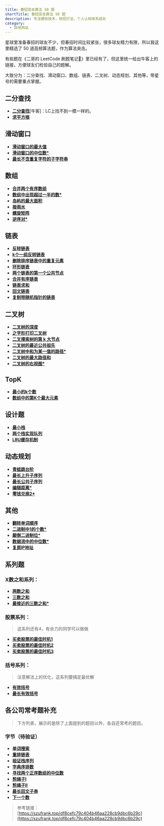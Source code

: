 ```yaml
---
title: 春招突击算法 50 题
shortTitle: 春招突击算法 50 题
description: 专注硬核技术，校招打法，个人认知体系成长
category:
  - 其他网站
---
```




星球里准备春招的球友不少，但春招时间比较紧张，很多球友精力有限，所以我这里精选了 50 道高频算法题，作为算法突击。

有些题在《二哥的 LeetCode 刷题笔记📒》里已经有了，但这里统一给出牛客上的链接，方便球友们检验自己的题解。

大致分为：二分查找、滑动窗口、数组、链表、二叉树、动态规划、其他等，带星号的需要重点掌握。

## 二分查找

*   [**二分查找**](https://www.nowcoder.com/practice/7bc4a1c7c371425d9faa9d1b511fe193?tpId=190&&tqId=35227&rp=1&ru=/ta/job-code-high-rd&qru=/ta/job-code-high-rd/question-ranking)\[牛客\]：LC上找不到一模一样的。
*   [**求平方根**](https://leetcode-cn.com/problems/sqrtx/)

## 滑动窗口

*   [**滑动窗口的最大值**](https://leetcode-cn.com/problems/hua-dong-chuang-kou-de-zui-da-zhi-lcof/)
*   [**滑动窗口的中位数\***](https://leetcode-cn.com/problems/sliding-window-median/)
*   [**最长不含重复字符的子字符串**](https://leetcode-cn.com/problems/zui-chang-bu-han-zhong-fu-zi-fu-de-zi-zi-fu-chuan-lcof/)

## 数组

*   [**合并两个有序数组**](https://leetcode-cn.com/problems/merge-sorted-array/)
*   [**数组中出现超过一半的数\***](https://leetcode-cn.com/problems/shu-zu-zhong-chu-xian-ci-shu-chao-guo-yi-ban-de-shu-zi-lcof/)
*   [**岛屿的最大面积**](https://leetcode-cn.com/problems/max-area-of-island/)
*   [**接雨水**](https://leetcode-cn.com/problems/trapping-rain-water/)
*   [**螺旋矩阵**](https://leetcode-cn.com/problems/spiral-matrix/)
*   [**逆序对\***](https://leetcode-cn.com/problems/shu-zu-zhong-de-ni-xu-dui-lcof/)

## 链表

*   [**反转链表**](https://leetcode-cn.com/problems/reverse-linked-list/)
*   [**k个一组反转链表**](https://leetcode-cn.com/problems/reverse-nodes-in-k-group/)
*   [**删除排序链表中的重复元素**](https://leetcode-cn.com/problems/remove-duplicates-from-sorted-list/)
*   [**环形链表**](https://leetcode-cn.com/problems/linked-list-cycle/)
*   [**两个链表的第一个公共节点**](https://leetcode-cn.com/problems/liang-ge-lian-biao-de-di-yi-ge-gong-gong-jie-dian-lcof/)
*   [**合并有序链表**](https://leetcode-cn.com/problems/he-bing-liang-ge-pai-xu-de-lian-biao-lcof/)
*   [**链表求和**](https://leetcode-cn.com/problems/sum-lists-lcci/)
*   [**回文链表**](https://leetcode-cn.com/problems/palindrome-linked-list/)
*   [**复制带随机指针的链表**](https://leetcode-cn.com/problems/copy-list-with-random-pointer/)

## 二叉树

*   [**二叉树的深度**](https://leetcode-cn.com/problems/er-cha-shu-de-shen-du-lcof/)
*   [**之字形打印二叉树**](https://leetcode-cn.com/problems/cong-shang-dao-xia-da-yin-er-cha-shu-iii-lcof/)
*   [**二叉搜索树的第 k 大节点**](https://leetcode-cn.com/problems/er-cha-sou-suo-shu-de-di-kda-jie-dian-lcof/)
*   [**二叉树的最近公共祖先**](https://leetcode-cn.com/problems/er-cha-shu-de-zui-jin-gong-gong-zu-xian-lcof/)
*   [**二叉树中和为某一值的路径\***](https://leetcode-cn.com/problems/er-cha-shu-zhong-he-wei-mou-yi-zhi-de-lu-jing-lcof/)
*   [**二叉树的最大路径和**](https://leetcode-cn.com/problems/binary-tree-maximum-path-sum/)
*   [**二叉树的右视图\***](https://leetcode-cn.com/problems/binary-tree-right-side-view/)

## TopK

*   [**最小的k个数**](https://leetcode-cn.com/problems/zui-xiao-de-kge-shu-lcof/)
*   [**数组中的第K个最大元素**](https://leetcode-cn.com/problems/kth-largest-element-in-an-array/)

## 设计题

*   [**最小栈**](https://leetcode-cn.com/problems/min-stack/)
*   [**两个栈实现队列**](https://leetcode-cn.com/problems/yong-liang-ge-zhan-shi-xian-dui-lie-lcof/)
*   [**LRU缓存机制**](https://leetcode-cn.com/problems/lru-cache/)

## 动态规划

*   [**青蛙跳台阶**](https://leetcode-cn.com/problems/qing-wa-tiao-tai-jie-wen-ti-lcof/)
*   [**最长上升子序列**](https://leetcode-cn.com/problems/longest-increasing-subsequence/)
*   [**最长公共子序列**](https://leetcode-cn.com/problems/longest-common-subsequence/)
*   [**编辑距离\***](https://leetcode-cn.com/problems/edit-distance/)
*   [**零钱兑换2\***](https://leetcode-cn.com/problems/coin-change-2/)

## 其他

*   [**翻转单词顺序**](https://leetcode-cn.com/problems/fan-zhuan-dan-ci-shun-xu-lcof/)
*   [**二进制中1的个数\***](https://leetcode-cn.com/problems/er-jin-zhi-zhong-1de-ge-shu-lcof/)
*   [**颠倒二进制位\***](https://leetcode-cn.com/problems/reverse-bits/)
*   [**数据流中的中位数\***](https://leetcode-cn.com/problems/shu-ju-liu-zhong-de-zhong-wei-shu-lcof/)
*   [**复原IP地址**](https://leetcode-cn.com/problems/restore-ip-addresses/)

## 系列题

### X数之和系列：

*   [**两数之和**](https://leetcode-cn.com/problems/two-sum/)
*   [**三数之和**](https://leetcode-cn.com/problems/3sum/)
*   [**最接近的三数之和\***](https://leetcode-cn.com/problems/3sum-closest/)

### 股票系列：

> 这系列还有4，有余力的同学可以做做

*   [**买卖股票的最佳时机1**](https://leetcode-cn.com/problems/best-time-to-buy-and-sell-stock/)
*   [**买卖股票的最佳时机2**](https://leetcode-cn.com/problems/best-time-to-buy-and-sell-stock-ii/)
*   [**买卖股票的最佳时机3**](https://leetcode-cn.com/problems/best-time-to-buy-and-sell-stock-iii/)

### 括号系列：

> 注意解法上的优化，这系列要搞定最优解

*   [**有效括号**](https://leetcode-cn.com/problems/valid-parentheses/)
*   [**最长有效括号**](https://leetcode-cn.com/problems/longest-valid-parentheses/)

##  各公司常考题补充

> 下方列表，展示的是除了上面提到的题目以外，各自还常考的题目。

### 字节（待验证）

*   [**单词搜索**](https://leetcode-cn.com/problems/word-search/)
*   [**重排链表**](https://leetcode-cn.com/problems/reorder-list/)
*   [**验证栈序列**](https://leetcode-cn.com/problems/validate-stack-sequences/)
*   [**字典序排数**](https://leetcode-cn.com/problems/lexicographical-numbers/)
*   [**寻找两个正序数组的中位数**](https://leetcode-cn.com/problems/median-of-two-sorted-arrays/)
*   [**剪绳子I**](https://leetcode-cn.com/problems/jian-sheng-zi-lcof/)
*   [**剪绳子II**](https://leetcode-cn.com/problems/jian-sheng-zi-ii-lcof/)
*   [**最长回文子串**](https://leetcode-cn.com/problems/longest-palindromic-substring/)
*   [**下一个数**](https://leetcode-cn.com/problems/closed-number-lcci/)


>参考链接：[https://szufrank.top/df8cefc79c404b46aa228cb9dbc6b29c](https://szufrank.top/df8cefc79c404b46aa228cb9dbc6b29c)

